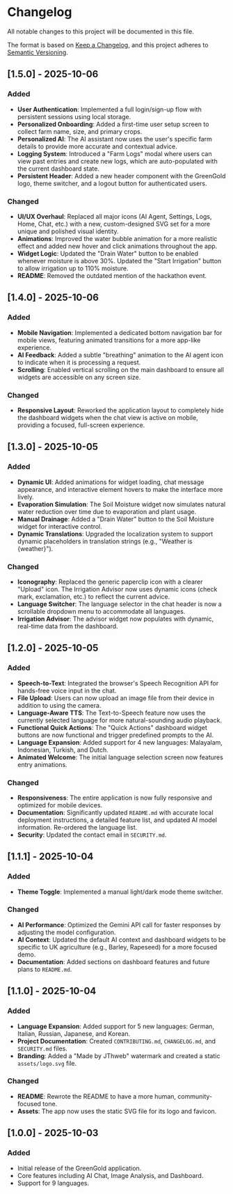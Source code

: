# Changelog

All notable changes to this project will be documented in this file.

The format is based on [Keep a Changelog](https://keepachangelog.com/en/1.0.0/),
and this project adheres to [Semantic Versioning](https://semver.org/spec/v2.0.0.html).

## [1.5.0] - 2025-10-06

### Added
- **User Authentication**: Implemented a full login/sign-up flow with persistent sessions using local storage.
- **Personalized Onboarding**: Added a first-time user setup screen to collect farm name, size, and primary crops.
- **Personalized AI**: The AI assistant now uses the user's specific farm details to provide more accurate and contextual advice.
- **Logging System**: Introduced a "Farm Logs" modal where users can view past entries and create new logs, which are auto-populated with the current dashboard state.
- **Persistent Header**: Added a new header component with the GreenGold logo, theme switcher, and a logout button for authenticated users.

### Changed
- **UI/UX Overhaul**: Replaced all major icons (AI Agent, Settings, Logs, Home, Chat, etc.) with a new, custom-designed SVG set for a more unique and polished visual identity.
- **Animations**: Improved the water bubble animation for a more realistic effect and added new hover and click animations throughout the app.
- **Widget Logic**: Updated the "Drain Water" button to be enabled whenever moisture is above 30%. Updated the "Start Irrigation" button to allow irrigation up to 110% moisture.
- **README**: Removed the outdated mention of the hackathon event.

## [1.4.0] - 2025-10-06

### Added
- **Mobile Navigation**: Implemented a dedicated bottom navigation bar for mobile views, featuring animated transitions for a more app-like experience.
- **AI Feedback**: Added a subtle "breathing" animation to the AI agent icon to indicate when it is processing a request.
- **Scrolling**: Enabled vertical scrolling on the main dashboard to ensure all widgets are accessible on any screen size.

### Changed
- **Responsive Layout**: Reworked the application layout to completely hide the dashboard widgets when the chat view is active on mobile, providing a focused, full-screen experience.

## [1.3.0] - 2025-10-05

### Added
- **Dynamic UI**: Added animations for widget loading, chat message appearance, and interactive element hovers to make the interface more lively.
- **Evaporation Simulation**: The Soil Moisture widget now simulates natural water reduction over time due to evaporation and plant usage.
- **Manual Drainage**: Added a "Drain Water" button to the Soil Moisture widget for interactive control.
- **Dynamic Translations**: Upgraded the localization system to support dynamic placeholders in translation strings (e.g., "Weather is {weather}").

### Changed
- **Iconography**: Replaced the generic paperclip icon with a clearer "Upload" icon. The Irrigation Advisor now uses dynamic icons (check mark, exclamation, etc.) to reflect the current advice.
- **Language Switcher**: The language selector in the chat header is now a scrollable dropdown menu to accommodate all languages.
- **Irrigation Advisor**: The advisor widget now populates with dynamic, real-time data from the dashboard.

## [1.2.0] - 2025-10-05

### Added
- **Speech-to-Text**: Integrated the browser's Speech Recognition API for hands-free voice input in the chat.
- **File Upload**: Users can now upload an image file from their device in addition to using the camera.
- **Language-Aware TTS**: The Text-to-Speech feature now uses the currently selected language for more natural-sounding audio playback.
- **Functional Quick Actions**: The "Quick Actions" dashboard widget buttons are now functional and trigger predefined prompts to the AI.
- **Language Expansion**: Added support for 4 new languages: Malayalam, Indonesian, Turkish, and Dutch.
- **Animated Welcome**: The initial language selection screen now features entry animations.

### Changed
- **Responsiveness**: The entire application is now fully responsive and optimized for mobile devices.
- **Documentation**: Significantly updated `README.md` with accurate local deployment instructions, a detailed feature list, and updated AI model information. Re-ordered the language list.
- **Security**: Updated the contact email in `SECURITY.md`.

## [1.1.1] - 2025-10-04

### Added
- **Theme Toggle**: Implemented a manual light/dark mode theme switcher.

### Changed
- **AI Performance**: Optimized the Gemini API call for faster responses by adjusting the model configuration.
- **AI Context**: Updated the default AI context and dashboard widgets to be specific to UK agriculture (e.g., Barley, Rapeseed) for a more focused demo.
- **Documentation**: Added sections on dashboard features and future plans to `README.md`.

## [1.1.0] - 2025-10-04

### Added
- **Language Expansion**: Added support for 5 new languages: German, Italian, Russian, Japanese, and Korean.
- **Project Documentation**: Created `CONTRIBUTING.md`, `CHANGELOG.md`, and `SECURITY.md` files.
- **Branding**: Added a "Made by JThweb" watermark and created a static `assets/logo.svg` file.

### Changed
- **README**: Rewrote the README to have a more human, community-focused tone.
- **Assets**: The app now uses the static SVG file for its logo and favicon.

## [1.0.0] - 2025-10-03

### Added
- Initial release of the GreenGold application.
- Core features including AI Chat, Image Analysis, and Dashboard.
- Support for 9 languages.